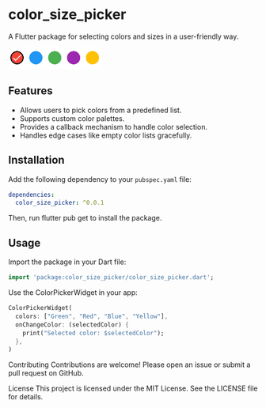 # color_size_picker

A Flutter package for selecting colors and sizes in a user-friendly way.

![img.png](img.png)

## Features

- Allows users to pick colors from a predefined list.
- Supports custom color palettes.
- Provides a callback mechanism to handle color selection.
- Handles edge cases like empty color lists gracefully.

## Installation

Add the following dependency to your `pubspec.yaml` file:

```yaml
dependencies:
  color_size_picker: ^0.0.1
```

Then, run flutter pub get to install the package.

## Usage
Import the package in your Dart file:

```dart
import 'package:color_size_picker/color_size_picker.dart';
```

Use the ColorPickerWidget in your app:

```dart
ColorPickerWidget(
  colors: ["Green", "Red", "Blue", "Yellow"],
  onChangeColor: (selectedColor) {
    print("Selected color: $selectedColor");
  },
)
```

Contributing
Contributions are welcome! Please open an issue or submit a pull request on GitHub.

License
This project is licensed under the MIT License. See the LICENSE file for details.